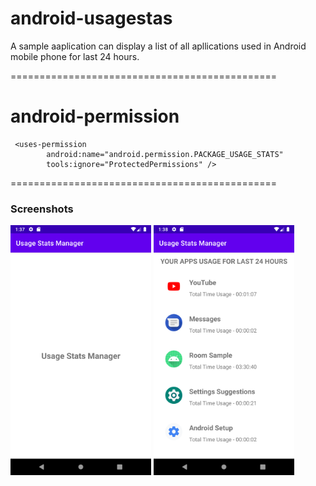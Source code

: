 # android-usagestas
A sample aaplication can display a list of all apllications used in Android mobile phone for last 24 hours.

==============================================
# android-permission
       
        
```
 <uses-permission
        android:name="android.permission.PACKAGE_USAGE_STATS"
        tools:ignore="ProtectedPermissions" />
```
        
==============================================
 ### Screenshots
<img src="screenshot_1.png" height="400" alt="Screenshot"/>    <img src="Screenshot_12.png" height="400" alt="Screenshot"/>
